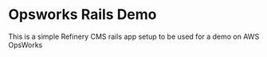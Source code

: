 # Opsworks Rails Demo
This is a simple Refinery CMS rails app setup to be used for a demo on AWS OpsWorks
